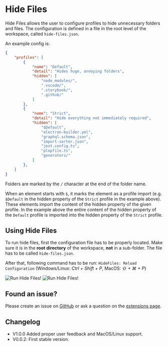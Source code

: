 # Hide Files

Hide Files allows the user to configure profiles to hide unnecessary folders and files. The configuration is defined in a file in the root level of the workspace, called `hide-files.json`.

An example config is:

```json
{
    "profiles": [
        {
            "name": "Default",
            "detail": "Hides huge, annoying folders",
            "hidden": [
                "node_modules/",
                ".vscode/",
                ".storybook/",
                ".github/"
            ]
        },
        {
            "name": "Strict",
            "detail": "Hide everything not immediately required",
            "hidden": [
                "$Default",
                "electron-builder.yml",
                "graphql.schema.json",
                "import-sorter.json",
                "jest.config.ts",
                "plopfile.ts",
                "generators/"
            ]
        },
    ]
}
```

Folders are marked by the `/` character at the end of the folder name. 

When an element starts with `$`, it marks the element as a profile import (e.g. `$Default` in the hidden property of the `Strict` profile in the example above). These elements import the content of the hidden property of the given profile. In the example above the entire content of the hidden property of the `Default` profile is imported into the hidden property of the `Strict` profile. 

## Using Hide Files
To run hide files, first the configuration file has to be properly located. Make sure it is in the **root directory** of the workspace, **not** in a sub-folder. The file has to be called `hide-files.json`. 

After that, following command has to be run: ```HideFiles: Reload Configuration``` (Windows/Linux: *Ctrl + Shift + P*, MacOS: *⇧ + ⌘ + P*)


![Run Hide Files!](https://user-images.githubusercontent.com/29690247/140790423-f990bf61-a1f3-4a37-985d-7998928166d3.png)
![Run Hide Files!](https://user-images.githubusercontent.com/29690247/140790484-78160f67-4e9c-4c62-8af6-5216bd1edadc.png)

## Found an issue?
Please create an issue on [GitHub](https://github.com/JeremyFunk/hidefiles) or ask a question on the [extensions page](https://marketplace.visualstudio.com/items?itemName=JeremyFunk.hidefiles).

## Changelog
* V1.0.0 Added proper user feedback and MacOS/Linux support.
* V0.0.2: First stable version.